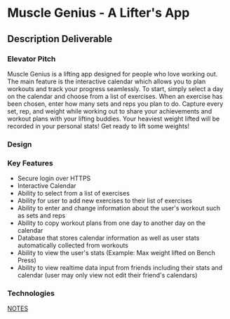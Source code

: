 # Muscle Genius - A Lifter's App
## Description Deliverable
### Elevator Pitch
Muscle Genius is a lifting app designed for people who love working out. The main feature is the interactive calendar which allows you to plan workouts and track your progress seamlessly. To start, simply select a day on the calendar and choose from a list of exercises. When an exercise has been chosen, enter how many sets and reps you plan to do. Capture every set, rep, and weight while working out to share your achievements and workout plans with your lifting buddies. Your heaviest weight lifted will be recorded in your personal stats! Get ready to lift some weights!
### Design
### Key Features
+ Secure login over HTTPS
+ Interactive Calendar
+ Ability to select from a list of exercises
+ Ability for user to add new exercises to their list of exercises
+ Ability to enter and change information about the user's workout such as sets and reps
+ Ability to copy workout plans from one day to another day on the calendar
+ Database that stores calendar information as well as user stats automatically collected from workouts
+ Ability to view the user's stats \(Example: Max weight lifted on Bench Press)
+ Ability to view realtime data input from friends including their stats and calendar \(user may only view not edit their friend's calendars)
### Technologies

[NOTES](https://github.com/garretttolmanj/startup/blob/main/notes.md)

